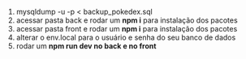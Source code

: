 1. mysqldump -u <USER> -p < backup_pokedex.sql
2. acessar pasta back e rodar um <b>npm i</b> para instalação dos pacotes
3. acessar pasta front e rodar um <b>npm i</b> para instalação dos pacotes
4. alterar o env.local para o usuário e senha do seu banco de dados
5. rodar um <b>npm run dev<b> no back e no front
